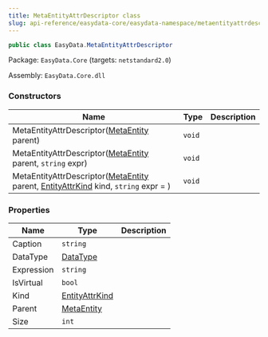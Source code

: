 ```yaml
---
title: MetaEntityAttrDescriptor class
slug: api-reference/easydata-core/easydata-namespace/metaentityattrdescriptor-class
---
```



```csharp
public class EasyData.MetaEntityAttrDescriptor

```
Package: `EasyData.Core` (targets: `netstandard2.0`)

Assembly: `EasyData.Core.dll`

### Constructors

| Name | Type | Description | 
| --- | --- | --- | 
| MetaEntityAttrDescriptor([MetaEntity](/api-reference/easydata-core/easydata-namespace/metaentity-class) parent) | `void` |  | 
| MetaEntityAttrDescriptor([MetaEntity](/api-reference/easydata-core/easydata-namespace/metaentity-class) parent, `string` expr) | `void` |  | 
| MetaEntityAttrDescriptor([MetaEntity](/api-reference/easydata-core/easydata-namespace/metaentity-class) parent, [EntityAttrKind](/api-reference/easydata-core/easydata-namespace/entityattrkind-enum) kind, `string` expr = ) | `void` |  | 


### Properties

| Name | Type | Description | 
| --- | --- | --- | 
| Caption | `string` |  | 
| DataType | [DataType](/api-reference/easydata-core/easydata-namespace/datatype-enum) |  | 
| Expression | `string` |  | 
| IsVirtual | `bool` |  | 
| Kind | [EntityAttrKind](/api-reference/easydata-core/easydata-namespace/entityattrkind-enum) |  | 
| Parent | [MetaEntity](/api-reference/easydata-core/easydata-namespace/metaentity-class) |  | 
| Size | `int` |  |